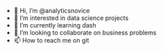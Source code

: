 - 👋 Hi, I’m @analyticsnovice
- 👀 I’m interested in data science projects
- 🌱 I’m currently learning dash
- 💞️ I’m looking to collaborate on business problems
- 📫 How to reach me on git

<!---
analyticsnovice/analyticsnovice is a ✨ special ✨ repository because its `README.md` (this file) appears on your GitHub profile.
You can click the Preview link to take a look at your changes.
--->
